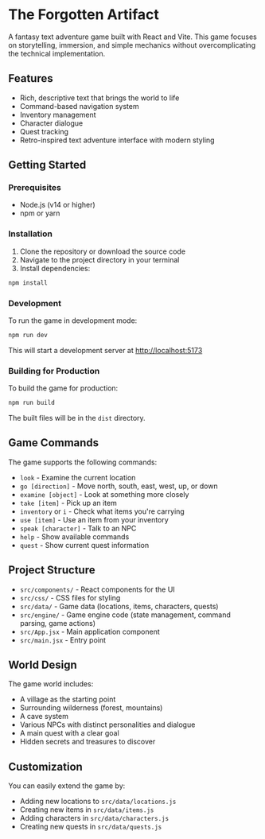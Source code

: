 # The Forgotten Artifact

A fantasy text adventure game built with React and Vite. This game focuses on storytelling, immersion, and simple mechanics without overcomplicating the technical implementation.

## Features

- Rich, descriptive text that brings the world to life
- Command-based navigation system
- Inventory management
- Character dialogue
- Quest tracking
- Retro-inspired text adventure interface with modern styling

## Getting Started

### Prerequisites

- Node.js (v14 or higher)
- npm or yarn

### Installation

1. Clone the repository or download the source code
2. Navigate to the project directory in your terminal
3. Install dependencies:

```bash
npm install
```

### Development

To run the game in development mode:

```bash
npm run dev
```

This will start a development server at [http://localhost:5173](http://localhost:5173)

### Building for Production

To build the game for production:

```bash
npm run build
```

The built files will be in the `dist` directory.

## Game Commands

The game supports the following commands:

- `look` - Examine the current location
- `go [direction]` - Move north, south, east, west, up, or down
- `examine [object]` - Look at something more closely
- `take [item]` - Pick up an item
- `inventory` or `i` - Check what items you're carrying
- `use [item]` - Use an item from your inventory
- `speak [character]` - Talk to an NPC
- `help` - Show available commands
- `quest` - Show current quest information

## Project Structure

- `src/components/` - React components for the UI
- `src/css/` - CSS files for styling
- `src/data/` - Game data (locations, items, characters, quests)
- `src/engine/` - Game engine code (state management, command parsing, game actions)
- `src/App.jsx` - Main application component
- `src/main.jsx` - Entry point

## World Design

The game world includes:
- A village as the starting point
- Surrounding wilderness (forest, mountains)
- A cave system
- Various NPCs with distinct personalities and dialogue
- A main quest with a clear goal
- Hidden secrets and treasures to discover

## Customization

You can easily extend the game by:
- Adding new locations to `src/data/locations.js`
- Creating new items in `src/data/items.js`
- Adding characters in `src/data/characters.js`
- Creating new quests in `src/data/quests.js`


